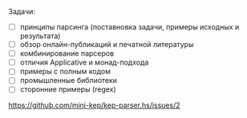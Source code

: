 Задачи:

- [ ] принципы парсинга (поставновка задачи, примеры исходных и результата)
- [ ] обзор онлайн-публикаций и печатной литературы 
- [ ] комбинирование парсеров 
- [ ] отличия Applicative и монад-подхода
- [ ] примеры с полным кодом
- [ ] промышленные библиотеки
- [ ] сторонние примеры (regex)

https://github.com/mini-kep/kep-parser.hs/issues/2